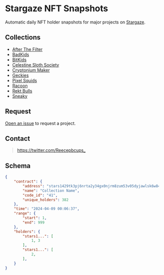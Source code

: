# Stargaze NFT Snapshots

Automatic daily NFT holder snapshots for major projects on [Stargaze](https://www.stargaze.zone/).

## Collections
- [After The Filter](https://www.stargaze.zone/m/afterthefilter/tokens)
- [BadKids](https://www.stargaze.zone/m/stars19jq6mj84cnt9p7sagjxqf8hxtczwc8wlpuwe4sh62w45aheseues57n420/tokens)
- [BitKids](https://www.stargaze.zone/m/stars1pqcldy82fcmptkzvzakwlv3gtpgupewc3e3q598mg5nrr25rv40qpu0z5v/tokens)
- [Celestine Sloth Society](https://www.stargaze.zone/m/stars10n0m58ztlr9wvwkgjuek2m2k0dn5pgrhfw9eahg9p8e5qtvn964suc995j/tokens)
- [Cryptonium Maker](https://www.stargaze.zone/m/cryptoniummaker/tokens)
- [Geckies](https://www.stargaze.zone/m/stars166kqwcu8789xh7nk07fcrdzek54205u8gzas684lnas2kzalksqsg5xhqf/tokens)
- [Pixel Squids](https://www.stargaze.zone/m/pixelsquids/tokens)
- [Racoon](https://www.stargaze.zone/m/stars1hsl7mqpntmskc88mkw28ywz66m9qtn9z7skmpp8lal6uwjfngerqr45km9/tokens)
- [Rekt Bulls](https://www.stargaze.zone/m/stars1ts5ymnra9wv27eqty8x88lhty4svea2j6jkw20t3mnnne6jwk5fqplsrdg/tokens)
- [Sneaky](https://www.stargaze.zone/m/sneaky/tokens)

## Request
[Open an issue](https://github.com/Reecepbcups/stargaze-nft-snapshots/issues/new) to request a project.

## Contact
> <https://twitter.com/Reecepbcups_>

## Schema

```json
{
    "contract": {
        "address": "stars1429tk3pj6nrta2y34gx0njrm8zum53v05dyjawlsk6w84wqugsnshf2n3x",
        "name": "Collection Name",
        "code_id": "41",
        "unique_holders": 382
    },
    "time": "2024-04-09 00:06:37",
    "range": {
        "start": 1,
        "end": 999
    },
    "holders": {
        "stars1...": [
            1, 3
        ],
        "stars1...": [
            2,
        ],
    }
}
```